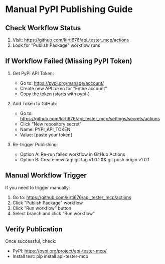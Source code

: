 # Manual PyPI Publishing Guide

## Check Workflow Status
1. Visit: https://github.com/kirti676/api_tester_mcp/actions
2. Look for "Publish Package" workflow runs

## If Workflow Failed (Missing PyPI Token)
1. Get PyPI API Token:
   - Go to: https://pypi.org/manage/account/
   - Create new API token for "Entire account"
   - Copy the token (starts with pypi-)

2. Add Token to GitHub:
   - Go to: https://github.com/kirti676/api_tester_mcp/settings/secrets/actions
   - Click "New repository secret"
   - Name: PYPI_API_TOKEN
   - Value: [paste your token]

3. Re-trigger Publishing:
   - Option A: Re-run failed workflow in GitHub Actions
   - Option B: Create new tag: git tag v1.0.1 && git push origin v1.0.1

## Manual Workflow Trigger
If you need to trigger manually:
1. Go to: https://github.com/kirti676/api_tester_mcp/actions
2. Click "Publish Package" workflow
3. Click "Run workflow" button
4. Select branch and click "Run workflow"

## Verify Publication
Once successful, check:
- PyPI: https://pypi.org/project/api-tester-mcp/
- Install test: pip install api-tester-mcp
